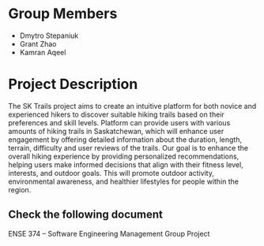 # Group Members

* Dmytro Stepaniuk
* Grant Zhao
* Kamran Aqeel

# Project Description

The SK Trails project aims to create an intuitive platform for both novice and experienced hikers to discover 
suitable hiking trails based on their preferences and skill levels. Platform can provide users with various amounts 
of hiking trails in Saskatchewan, which will enhance user engagement by offering detailed information about the 
duration, length, terrain, difficulty and user reviews of the trails. Our goal is to enhance the overall hiking 
experience by providing personalized recommendations, helping users make informed decisions that align with their 
fitness level, interests, and outdoor goals. This will promote outdoor activity, environmental awareness, and 
healthier lifestyles for people within the region.


## Check the following document
ENSE 374 – Software Engineering Management Group Project


